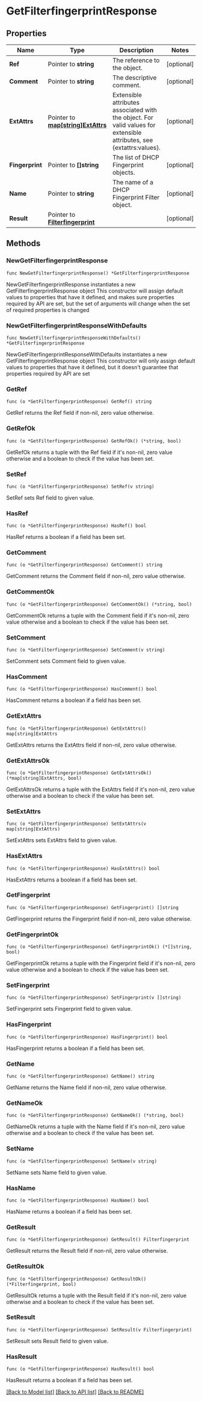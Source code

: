 # GetFilterfingerprintResponse

## Properties

Name | Type | Description | Notes
------------ | ------------- | ------------- | -------------
**Ref** | Pointer to **string** | The reference to the object. | [optional] 
**Comment** | Pointer to **string** | The descriptive comment. | [optional] 
**ExtAttrs** | Pointer to [**map[string]ExtAttrs**](ExtAttrs.md) | Extensible attributes associated with the object. For valid values for extensible attributes, see {extattrs:values}. | [optional] 
**Fingerprint** | Pointer to **[]string** | The list of DHCP Fingerprint objects. | [optional] 
**Name** | Pointer to **string** | The name of a DHCP Fingerprint Filter object. | [optional] 
**Result** | Pointer to [**Filterfingerprint**](Filterfingerprint.md) |  | [optional] 

## Methods

### NewGetFilterfingerprintResponse

`func NewGetFilterfingerprintResponse() *GetFilterfingerprintResponse`

NewGetFilterfingerprintResponse instantiates a new GetFilterfingerprintResponse object
This constructor will assign default values to properties that have it defined,
and makes sure properties required by API are set, but the set of arguments
will change when the set of required properties is changed

### NewGetFilterfingerprintResponseWithDefaults

`func NewGetFilterfingerprintResponseWithDefaults() *GetFilterfingerprintResponse`

NewGetFilterfingerprintResponseWithDefaults instantiates a new GetFilterfingerprintResponse object
This constructor will only assign default values to properties that have it defined,
but it doesn't guarantee that properties required by API are set

### GetRef

`func (o *GetFilterfingerprintResponse) GetRef() string`

GetRef returns the Ref field if non-nil, zero value otherwise.

### GetRefOk

`func (o *GetFilterfingerprintResponse) GetRefOk() (*string, bool)`

GetRefOk returns a tuple with the Ref field if it's non-nil, zero value otherwise
and a boolean to check if the value has been set.

### SetRef

`func (o *GetFilterfingerprintResponse) SetRef(v string)`

SetRef sets Ref field to given value.

### HasRef

`func (o *GetFilterfingerprintResponse) HasRef() bool`

HasRef returns a boolean if a field has been set.

### GetComment

`func (o *GetFilterfingerprintResponse) GetComment() string`

GetComment returns the Comment field if non-nil, zero value otherwise.

### GetCommentOk

`func (o *GetFilterfingerprintResponse) GetCommentOk() (*string, bool)`

GetCommentOk returns a tuple with the Comment field if it's non-nil, zero value otherwise
and a boolean to check if the value has been set.

### SetComment

`func (o *GetFilterfingerprintResponse) SetComment(v string)`

SetComment sets Comment field to given value.

### HasComment

`func (o *GetFilterfingerprintResponse) HasComment() bool`

HasComment returns a boolean if a field has been set.

### GetExtAttrs

`func (o *GetFilterfingerprintResponse) GetExtAttrs() map[string]ExtAttrs`

GetExtAttrs returns the ExtAttrs field if non-nil, zero value otherwise.

### GetExtAttrsOk

`func (o *GetFilterfingerprintResponse) GetExtAttrsOk() (*map[string]ExtAttrs, bool)`

GetExtAttrsOk returns a tuple with the ExtAttrs field if it's non-nil, zero value otherwise
and a boolean to check if the value has been set.

### SetExtAttrs

`func (o *GetFilterfingerprintResponse) SetExtAttrs(v map[string]ExtAttrs)`

SetExtAttrs sets ExtAttrs field to given value.

### HasExtAttrs

`func (o *GetFilterfingerprintResponse) HasExtAttrs() bool`

HasExtAttrs returns a boolean if a field has been set.

### GetFingerprint

`func (o *GetFilterfingerprintResponse) GetFingerprint() []string`

GetFingerprint returns the Fingerprint field if non-nil, zero value otherwise.

### GetFingerprintOk

`func (o *GetFilterfingerprintResponse) GetFingerprintOk() (*[]string, bool)`

GetFingerprintOk returns a tuple with the Fingerprint field if it's non-nil, zero value otherwise
and a boolean to check if the value has been set.

### SetFingerprint

`func (o *GetFilterfingerprintResponse) SetFingerprint(v []string)`

SetFingerprint sets Fingerprint field to given value.

### HasFingerprint

`func (o *GetFilterfingerprintResponse) HasFingerprint() bool`

HasFingerprint returns a boolean if a field has been set.

### GetName

`func (o *GetFilterfingerprintResponse) GetName() string`

GetName returns the Name field if non-nil, zero value otherwise.

### GetNameOk

`func (o *GetFilterfingerprintResponse) GetNameOk() (*string, bool)`

GetNameOk returns a tuple with the Name field if it's non-nil, zero value otherwise
and a boolean to check if the value has been set.

### SetName

`func (o *GetFilterfingerprintResponse) SetName(v string)`

SetName sets Name field to given value.

### HasName

`func (o *GetFilterfingerprintResponse) HasName() bool`

HasName returns a boolean if a field has been set.

### GetResult

`func (o *GetFilterfingerprintResponse) GetResult() Filterfingerprint`

GetResult returns the Result field if non-nil, zero value otherwise.

### GetResultOk

`func (o *GetFilterfingerprintResponse) GetResultOk() (*Filterfingerprint, bool)`

GetResultOk returns a tuple with the Result field if it's non-nil, zero value otherwise
and a boolean to check if the value has been set.

### SetResult

`func (o *GetFilterfingerprintResponse) SetResult(v Filterfingerprint)`

SetResult sets Result field to given value.

### HasResult

`func (o *GetFilterfingerprintResponse) HasResult() bool`

HasResult returns a boolean if a field has been set.


[[Back to Model list]](../README.md#documentation-for-models) [[Back to API list]](../README.md#documentation-for-api-endpoints) [[Back to README]](../README.md)


